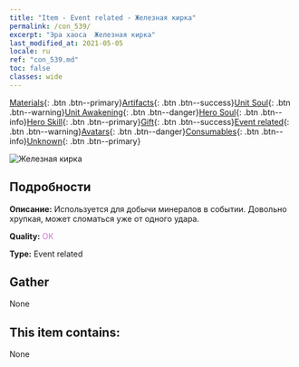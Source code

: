 ```yaml
---
title: "Item - Event related - Железная кирка"
permalink: /con_539/
excerpt: "Эра хаоса  Железная кирка"
last_modified_at: 2021-05-05
locale: ru
ref: "con_539.md"
toc: false
classes: wide
---
```

 [Materials](/ItemsRU/){: .btn .btn--primary}[Artifacts](/ItemsRU/Artifacts/){: .btn .btn--success}[Unit Soul](/ItemsRU/UnitSoul/){: .btn .btn--warning}[Unit Awakening](/ItemsRU/UnitAwakening/){: .btn .btn--danger}[Hero Soul](/ItemsRU/HeroSoul/){: .btn .btn--info}[Hero Skill](/ItemsRU/HeroSkill/){: .btn .btn--primary}[Gift](/ItemsRU/Gift/){: .btn .btn--success}[Event related](/ItemsRU/Events/){: .btn .btn--warning}[Avatars](/ItemsRU/Avatars/){: .btn .btn--danger}[Consumables](/ItemsRU/Consumables/){: .btn .btn--info}[Unknown](/ItemsRU/Unknown/){: .btn .btn--primary}

 ![Железная кирка](/images/t/i_10025.png)

## Подробности
 **Описание:** Используется для добычи минералов в событии. Довольно хрупкая, может сломаться уже от одного удара.

 **Quality:** <span style="color: #DA70D6">OK</span>

 **Type:** Event related

## Gather

  None

## This item contains:

  None

